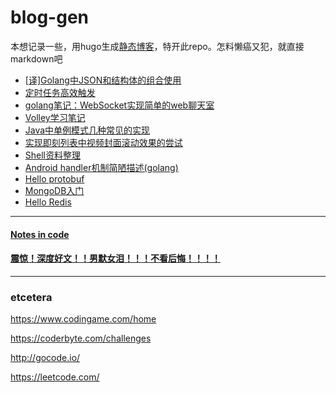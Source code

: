 # blog-gen

本想记录一些，用hugo生成[静态博客](https://github.com/XanthusL/blog)，特开此repo。怎料懒癌又犯，就直接markdown吧

- [[译]Golang中JSON和结构体的组合使用](https://github.com/XanthusL/blog-gen/blob/master/content/post/json_composition.md)
- [定时任务高效触发](https://github.com/XanthusL/blog-gen/blob/master/code/mylib/wheel_timer.go)
- [golang笔记：WebSocket实现简单的web聊天室](https://github.com/XanthusL/blog-gen/blob/master/content/post/Hello-WebSocket.md)
- [Volley学习笔记](https://github.com/XanthusL/blog-gen/blob/master/content/post/volley_note.md)
- [Java中单例模式几种常见的实现](https://github.com/XanthusL/blog-gen/blob/master/content/post/java_singleton.md)
- [实现即刻列表中视频封面滚动效果的尝试](https://github.com/XanthusL/blog-gen/blob/master/content/post/jike_scroll.md)
- [Shell资料整理](https://github.com/XanthusL/blog-gen/blob/master/content/post/shell.md)
- [Android handler机制简陋描述(golang)](https://github.com/XanthusL/blog-gen/blob/master/content/post/android_handler.md)
- [Hello protobuf](https://github.com/XanthusL/blog-gen/blob/master/content/post/hello_protobuf.md)
- [MongoDB入门](https://github.com/XanthusL/blog-gen/blob/master/content/post/mongo_01.md)
- [Hello Redis](https://github.com/XanthusL/blog-gen/blob/master/content/post/hello_redis.md)
---
#### [Notes in code](https://github.com/XanthusL/Playground)
#### [震惊！深度好文！！男默女泪！！！不看后悔！！！！](https://github.com/XanthusL/browser-bookmarks)
---
### etcetera


https://www.codingame.com/home

https://coderbyte.com/challenges

http://gocode.io/

https://leetcode.com/


